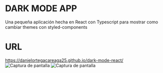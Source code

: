 # DARK MODE APP

Una pequeña aplicación hecha en React con Typescript para mostrar como cambiar themes con styled-components

# URL

https://danielortegacareaga25.github.io/dark-mode-react/
![Captura de pantalla](/screenshots/screen01.PNG)
![Captura de pantalla](/screenshots/screen02.PNG)
